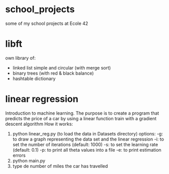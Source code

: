 # school_projects
some of my school projects at Ecole 42

# libft
own library of:
- linked list simple and circular (with merge sort)
- binary trees (with red & black balance)
- hashtable dictionary

# linear regression
Introduction to machine learning.
The purpose is to create a program that predicts the price of a car by using a linear function train with a gradient descent algorithm
How it works:
1) python linear_reg.py (to load the data in Datasets directory)
options:
    -g: to draw a graph representing the data set and the linear regression
    -i: to set the number of iterations (default: 1000)
    -s: to set the learning rate (default: 0.1)
    -p: to print all theta values into a file
    -e: to print estimation errors
2) python main.py
3) type de number of miles the car has travelled
